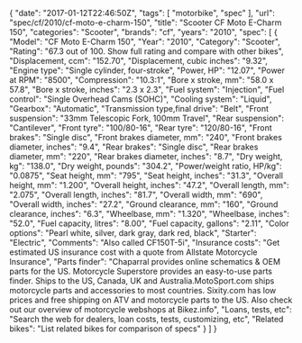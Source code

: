 {
    "date": "2017-01-12T22:46:50Z",
    "tags": [
        "motorbike",
        "spec"
    ],
    "url": "spec\/cf\/2010\/cf-moto-e-charm-150",
    "title": "Scooter CF Moto E-Charm 150",
    "categories": "Scooter",
    "brands": "cf",
    "years": "2010",
    "spec": [
        {
            "Model": "CF Moto E-Charm 150",
            "Year": "2010",
            "Category": "Scooter",
            "Rating": "67.3 out of 100. Show full rating and compare with other bikes",
            "Displacement, ccm": "152.70",
            "Displacement, cubic inches": "9.32",
            "Engine type": "Single cylinder, four-stroke",
            "Power, HP": "12.07",
            "Power at RPM": "8500",
            "Compression": "10.3:1",
            "Bore x stroke, mm": "58.0 x 57.8",
            "Bore x stroke, inches": "2.3 x 2.3",
            "Fuel system": "Injection",
            "Fuel control": "Single Overhead Cams (SOHC)",
            "Cooling system": "Liquid",
            "Gearbox": "Automatic",
            "Transmission type,final drive": "Belt",
            "Front suspension": "33mm Telescopic Fork, 100mm Travel",
            "Rear suspension": "Cantilever",
            "Front tyre": "100\/80-16",
            "Rear tyre": "120\/80-16",
            "Front brakes": "Single disc",
            "Front brakes diameter, mm": "240",
            "Front brakes diameter, inches": "9.4",
            "Rear brakes": "Single disc",
            "Rear brakes diameter, mm": "220",
            "Rear brakes diameter, inches": "8.7",
            "Dry weight, kg": "138.0",
            "Dry weight, pounds": "304.2",
            "Power\/weight ratio, HP\/kg": "0.0875",
            "Seat height, mm": "795",
            "Seat height, inches": "31.3",
            "Overall height, mm": "1.200",
            "Overall height, inches": "47.2",
            "Overall length, mm": "2.075",
            "Overall length, inches": "81.7",
            "Overall width, mm": "690",
            "Overall width, inches": "27.2",
            "Ground clearance, mm": "160",
            "Ground clearance, inches": "6.3",
            "Wheelbase, mm": "1.320",
            "Wheelbase, inches": "52.0",
            "Fuel capacity, litres": "8.00",
            "Fuel capacity, gallons": "2.11",
            "Color options": "Pearl white, silver, dark gray, dark red, black",
            "Starter": "Electric",
            "Comments": "Also called CF150T-5i",
            "Insurance costs": "Get estimated US insurance cost with a quote from Allstate Motorcycle Insurance",
            "Parts finder": "Chaparral provides online schematics & OEM parts for the US.   Motorcycle Superstore provides an easy-to-use parts finder. Ships to the US, Canada, UK and Australia.MotoSport.com ships motorcycle parts and accessories to most countries.    Sixity.com has low prices and free shipping on ATV and motorcycle parts to the US. Also check out our overview of motorcycle webshops at Bikez.info",
            "Loans, tests, etc": "Search the web for dealers, loan costs, tests, customizing, etc",
            "Related bikes": "List related bikes for comparison of specs"
        }
    ]
}
